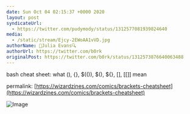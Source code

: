 ```yaml
---
date: Sun Oct 04 02:15:37 +0000 2020
layout: post
syndicateUrl:
  - https://twitter.com/pudymody/status/1312577081939824640
media:
  - /static/stream/Ejcy-2EWoAA1vVD.jpg
authorName: 🔎Julia Evans🔍
authorUrl: https://twitter.com/b0rk
originalPost: https://twitter.com/b0rk/status/1312573876640063488
---
```

bash cheat sheet: what (), {}, $(()), $(), ${}, [], [[]] mean

permalink: [https://wizardzines.com/comics/brackets-cheatsheet](https://wizardzines.com/comics/brackets-cheatsheet) 

![Image](/static/stream/Ejcy-2EWoAA1vVD.jpg)